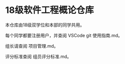 # 18级软件工程概论仓库

本仓库由18级双学位和本部的同学共用。

每个同学都要注册用户，并查阅 VSCode git 使用指南.md。

组长请查阅 项目管理.md。

评分标准查阅 组员评分标准.md。

